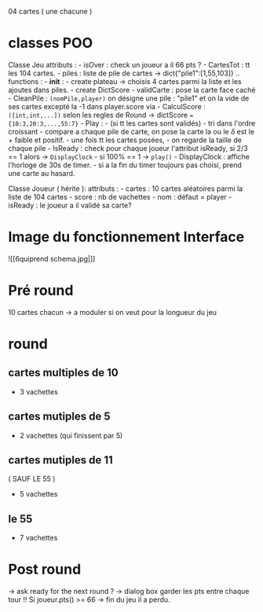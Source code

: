 04 cartes ( une chacune )


# classes POO

Classe Jeu
		attributs :
			- isOver : check un joueur a il 66 pts ?
			- CartesTot : tt les 104 cartes.
			- piles : liste de pile de cartes -> dict{"pile1":[1,55,103]} ..
		functions :
			- __init__ : 
				- create plateau -> choisis 4 cartes parmi la liste et les ajoutes dans piles.
				- create DictScore
			- validCarte : pose la carte face caché
			- CleanPile : `(nomPile,player)` on désigne une pile : "pile1" et on la vide de ses cartes excepté la -1 dans player.score via 
			- CalculScore : `([int,int,...])` selon les regles de Round -> dictScore `= {10:3,20:3,...,55:7}` 
			- Play : - (si tt les cartes sont validés)
				  - tri dans l'ordre croissant
				  - compare a chaque pile de carte, on pose la carte la ou le $\delta$ est le + faible  et positif.
				  - une fois tt les cartes posées,
				  - on regarde la taille de chaque pile
			  - IsReady : check pour chaque joueur l'attribut isReady, si 2/3 == 1 alors -> `DisplayClock`
				  - si 100% == 1 -> `play()`
			  - DisplayClock : affiche l'horloge de 30s  de timer. 
				  - si a la fin du timer toujours pas choisi, prend une carte au hasard.
				  
Classe Joueur ( hérite ):
	attributs :
		- cartes : 10 cartes aléatoires parmi la liste de 104 cartes
		- score : nb de vachettes
		- nom : défaut = player
		-  isReady : le joueur a il validé sa carte?

# Image du fonctionnement Interface

![[6quiprend schema.jpg|]]

# Pré round
 10 cartes chacun -> a moduler si on veut pour la longueur du jeu
# round
## cartes multiples de 10
- 3 vachettes
## cartes mutiples de 5
- 2 vachettes
(qui finissent par 5)
## cartes mutiples de 11
( SAUF LE 55 )
- 5 vachettes
## le 55
- 7 vachettes
# Post round
-> ask ready for the next round ? -> dialog box 
garder les pts entre chaque tour
!! Si joueur.pts() >= 66 -> fin du jeu il a perdu.
